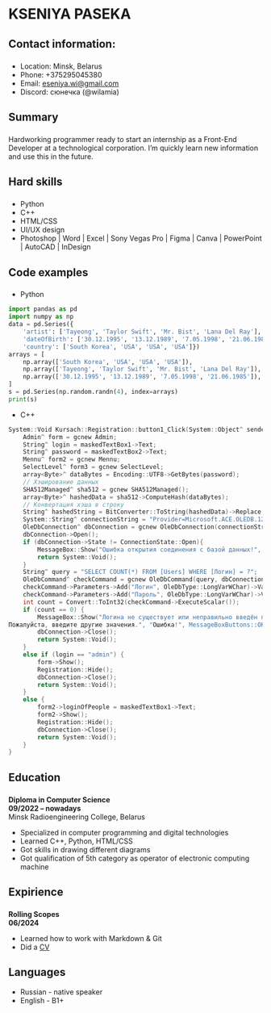 # **KSENIYA** PASEKA 
## Contact information:
###  
- Location: Minsk, Belarus
- Phone: +375295045380  
- Email: eseniya.wi@gmail.com
- Discord: cюнечка (@wilamia)
## Summary
###
Hardworking programmer ready to start an internship as a Front-End
Developer at a technological corporation. I’m quickly learn new 
information and use this in the future.
## Hard skills
###
- Python
- C++
- HTML/CSS
- UI/UX design
- Photoshop | Word | Excel | Sony Vegas Pro | Figma | Canva | PowerPoint | AutoCAD | InDesign
## Code examples
###
- Python
```python
import pandas as pd
import numpy as np
data = pd.Series({
    'artist': ['Tayeong', 'Taylor Swift', 'Mr. Bist', 'Lana Del Ray'],
    'dateOfBirth': ['30.12.1995', '13.12.1989', '7.05.1998', '21.06.1985'],
    'country': ['South Korea', 'USA', 'USA', 'USA']})
arrays = [
    np.array(['South Korea', 'USA', 'USA', 'USA']),
    np.array(['Tayeong', 'Taylor Swift', 'Mr. Bist', 'Lana Del Ray']),
    np.array(['30.12.1995', '13.12.1989', '7.05.1998', '21.06.1985']),
]
s = pd.Series(np.random.randn(4), index=arrays)
print(s)
```
- C++
``` C++
System::Void Kursach::Registration::button1_Click(System::Object^ sender, System::EventArgs^ e){
	Admin^ form = gcnew Admin;
	String^ login = maskedTextBox1->Text;
	String^ password = maskedTextBox2->Text;
	Mennu^ form2 = gcnew Mennu;
	SelectLevel^ form3 = gcnew SelectLevel;
	array<Byte>^ dataBytes = Encoding::UTF8->GetBytes(password);
	// Хэширование данных
	SHA512Managed^ sha512 = gcnew SHA512Managed();
	array<Byte>^ hashedData = sha512->ComputeHash(dataBytes);
	// Конвертация хэша в строку
	String^ hashedString = BitConverter::ToString(hashedData)->Replace("-", String::Empty);
	System::String^ connectionString = "Provider=Microsoft.ACE.OLEDB.12.0;Data Source=C:\\Users\\eseni\\OneDrive\\Документы\\MathUsers.accdb";
	OleDbConnection^ dbConnection = gcnew OleDbConnection(connectionString);
	dbConnection->Open();
	if (dbConnection->State != ConnectionState::Open){
		MessageBox::Show("Ошибка открытия соединения с базой данных!", "Ошибка!");
		return System::Void();
	}
	String^ query = "SELECT COUNT(*) FROM [Users] WHERE [Логин] = ?";
	OleDbCommand^ checkCommand = gcnew OleDbCommand(query, dbConnection);
	checkCommand->Parameters->Add("Логин", OleDbType::LongVarWChar)->Value = login;
	checkCommand->Parameters->Add("Пароль", OleDbType::LongVarWChar)->Value = hashedString;
	int count = Convert::ToInt32(checkCommand->ExecuteScalar());
	if (count == 0) {
		MessageBox::Show("Логина не существует или неправильно введён пароль.
Пожалуйста, введите другие значения.", "Ошибка!", MessageBoxButtons::OK, MessageBoxIcon::Error);
		dbConnection->Close();
		return System::Void();
	}
	else if (login == "admin") {
		form->Show();
		Registration::Hide();
		dbConnection->Close();
		return System::Void();
	}
	else {
		form2->loginOfPeople = maskedTextBox1->Text;
		form2->Show();
		Registration::Hide();
		dbConnection->Close();
		return System::Void();
	}
}
```
## Education
###
**Diploma in Computer Science  
09/2022 – nowadays**  
Minsk Radioengineering College, Belarus
- Specialized in computer programming and digital technologies
- Learned C++, Python, HTML/CSS
- Got skills in drawing different diagrams
- Got qualification of 5th category as operator of electronic computing machine
## Expirience
###
**Rolling Scopes  
06/2024**  
- Learned how to work with Markdown & Git
- Did a [CV](https://github.com/wilamia/rsschool-cv/blob/gh-pages/cv.md)
## Languages
- Russian - native speaker
- English - B1+
 

